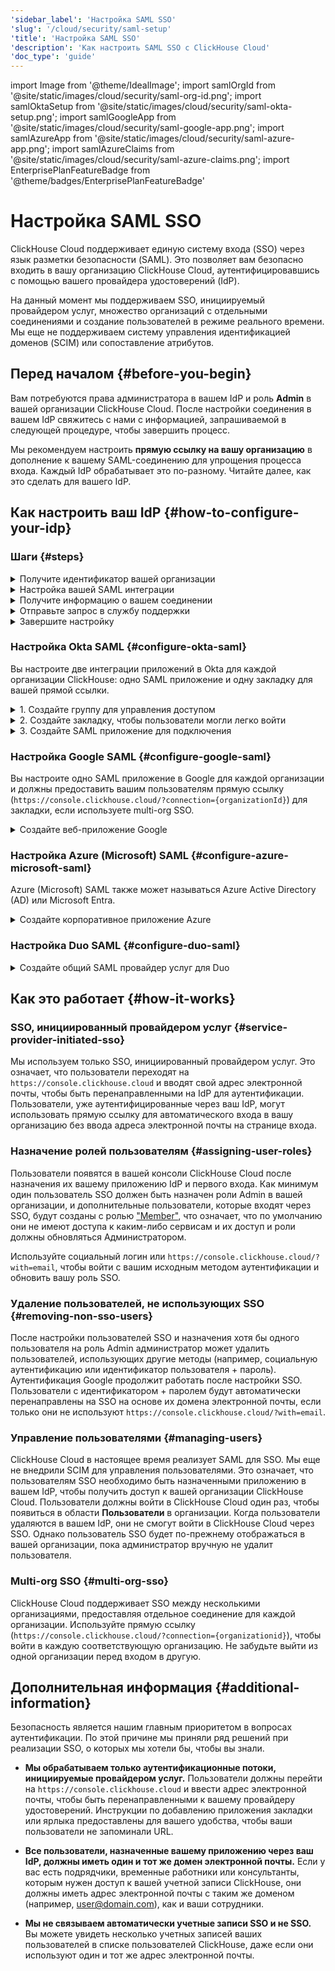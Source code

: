 ```yaml
---
'sidebar_label': 'Настройка SAML SSO'
'slug': '/cloud/security/saml-setup'
'title': 'Настройка SAML SSO'
'description': 'Как настроить SAML SSO с ClickHouse Cloud'
'doc_type': 'guide'
---
```


import Image from '@theme/IdealImage';
import samlOrgId from '@site/static/images/cloud/security/saml-org-id.png';
import samlOktaSetup from '@site/static/images/cloud/security/saml-okta-setup.png';
import samlGoogleApp from '@site/static/images/cloud/security/saml-google-app.png';
import samlAzureApp from '@site/static/images/cloud/security/saml-azure-app.png';
import samlAzureClaims from '@site/static/images/cloud/security/saml-azure-claims.png';
import EnterprisePlanFeatureBadge from '@theme/badges/EnterprisePlanFeatureBadge'


# Настройка SAML SSO

<EnterprisePlanFeatureBadge feature="SAML SSO"/>

ClickHouse Cloud поддерживает единую систему входа (SSO) через язык разметки безопасности (SAML). Это позволяет вам безопасно входить в вашу организацию ClickHouse Cloud, аутентифицировавшись с помощью вашего провайдера удостоверений (IdP).

На данный момент мы поддерживаем SSO, инициируемый провайдером услуг, множество организаций с отдельными соединениями и создание пользователей в режиме реального времени. Мы еще не поддерживаем систему управления идентификацией доменов (SCIM) или сопоставление атрибутов.

## Перед началом {#before-you-begin}

Вам потребуются права администратора в вашем IdP и роль **Admin** в вашей организации ClickHouse Cloud. После настройки соединения в вашем IdP свяжитесь с нами с информацией, запрашиваемой в следующей процедуре, чтобы завершить процесс.

Мы рекомендуем настроить **прямую ссылку на вашу организацию** в дополнение к вашему SAML-соединению для упрощения процесса входа. Каждый IdP обрабатывает это по-разному. Читайте далее, как это сделать для вашего IdP.

## Как настроить ваш IdP {#how-to-configure-your-idp}

### Шаги {#steps}

<details>
   <summary>  Получите идентификатор вашей организации  </summary>
   
   Для всех настроек требуется идентификатор вашей организации. Чтобы получить идентификатор вашей организации:
   
   1. Войдите в вашу [ClickHouse Cloud](https://console.clickhouse.cloud) организацию.
   
      <Image img={samlOrgId} size="md" alt="Идентификатор организации" force/>
      
   3. В левом нижнем углу нажмите на название вашей организации под **Организация**.
   
   4. В всплывающем меню выберите **Детали организации**.
   
   5. Запишите ваш **Идентификатор организации** для дальнейшего использования.
      
</details>

<details> 
   <summary>  Настройка вашей SAML интеграции  </summary>
   
   ClickHouse использует SAML-соединения, инициируемые провайдером услуг. Это означает, что вы можете войти через `https://console.clickhouse.cloud` или через прямую ссылку. В настоящее время мы не поддерживаем соединения, инициируемые провайдером удостоверений. Основные SAML настройки включают в себя следующее:

- URL SSO или URL ACS:  `https://auth.clickhouse.cloud/login/callback?connection={organizationid}` 

- URI аудитории или Entity ID: `urn:auth0:ch-production:{organizationid}` 

- Имя пользователя приложения: `email`

- Сопоставление атрибутов: `email = user.email`

- Прямая ссылка для доступа к вашей организации: `https://console.clickhouse.cloud/?connection={organizationid}` 

   Для конкретных шагов по настройке обратитесь к вашему конкретному провайдеру удостоверений ниже.
   
</details>

<details>
   <summary>  Получите информацию о вашем соединении  </summary>

   Получите ваш SSO URL провайдера удостоверений и сертификат x.509. Посмотрите ниже, как получить эти данные в зависимости от вашего конкретного провайдера удостоверений.

</details>

<details>
   <summary>  Отправьте запрос в службу поддержки </summary>
   
   1. Вернитесь в консоль ClickHouse Cloud.
      
   2. Выберите **Помощь** слева, затем подменю Поддержка.
   
   3. Нажмите **Новый запрос**.
   
   4. Введите тему "Настройка SAML SSO".
   
   5. В описании вставьте любые ссылки, собранные из вышеуказанных инструкций, и прикрепите сертификат к заявке.
   
   6. Пожалуйста, также сообщите нам, какие домены должны быть разрешены для этого соединения (например, domain.com, domain.ai и т.д.).
   
   7. Создайте новый запрос.
   
   8. Мы завершите настройку в ClickHouse Cloud и сообщим вам, когда она будет готова для тестирования.

</details>

<details>
   <summary>  Завершите настройку  </summary>

   1. Назначьте доступ пользователям в вашем провайдере удостоверений. 

   2. Войдите в ClickHouse через `https://console.clickhouse.cloud` ИЛИ прямую ссылку, которую вы настроили в разделе 'Настройка вашей SAML интеграции' выше. Пользователи изначально назначаются ролью 'Member', что позволяет им войти в организацию и обновлять личные настройки.

   3. Выйдите из организации ClickHouse. 

   4. Войдите с вашим исходным методом аутентификации, чтобы назначить роль Admin вашей новой учетной записи SSO.
- Для учетных записей с электронной почтой + паролем используйте `https://console.clickhouse.cloud/?with=email`.
- Для социальных логинов нажмите соответствующую кнопку (**Продолжить с Google** или **Продолжить с Microsoft**)

:::note
`email` в `?with=email` выше является буквальным значением параметра, а не заполнительом
:::

   5. Выйдите с вашего исходного метода аутентификации и войдите снова через `https://console.clickhouse.cloud` ИЛИ прямую ссылку, которую вы настроили в разделе 'Настройка вашей SAML интеграции' выше.

   6. Удалите любых пользователей, не использующих SAML, чтобы обеспечить использование SAML для организации. В дальнейшем пользователи назначаются через ваш провайдер удостоверений.
   
</details>

### Настройка Okta SAML {#configure-okta-saml}

Вы настроите две интеграции приложений в Okta для каждой организации ClickHouse: одно SAML приложение и одну закладку для вашей прямой ссылки.

<details>
   <summary>  1. Создайте группу для управления доступом  </summary>
   
   1. Войдите в вашу инстанцию Okta как **Администратор**.

   2. Выберите **Группы** слева.

   3. Нажмите **Добавить группу**.

   4. Введите название и описание для группы. Эта группа будет использоваться для поддержания согласованности пользователей между SAML приложением и соответствующей закладкой.

   5. Нажмите **Сохранить**.

   6. Нажмите на название созданной вами группы.

   7. Нажмите **Назначить людей**, чтобы назначить пользователей, которым вы хотите предоставить доступ к этой организации ClickHouse.

</details>

<details>
   <summary>  2. Создайте закладку, чтобы пользователи могли легко войти  </summary>
   
   1. Выберите **Приложения** слева, затем выберите подзаголовок **Приложения**.
   
   2. Нажмите **Просмотреть каталог приложений**.
   
   3. Найдите и выберите **Закладка приложения**.
   
   4. Нажмите **Добавить интеграцию**.
   
   5. Выберите название для приложения.
   
   6. Введите URL как `https://console.clickhouse.cloud/?connection={organizationid}`
   
   7. Перейдите на вкладку **Назначения** и добавьте группу, которую вы создали выше.
   
</details>

<details>
   <summary>  3. Создайте SAML приложение для подключения  </summary>
   
   1. Выберите **Приложения** слева, затем выберите подзаголовок **Приложения**.
   
   2. Нажмите **Создать интеграцию приложения**.
   
   3. Выберите SAML 2.0 и нажмите Далее.
   
   4. Введите название для вашего приложения и отметьте поле рядом с **Не отображать значок приложения пользователям**, затем нажмите **Далее**. 
   
   5. Используйте следующие значения для заполнения экрана настроек SAML.
   
      | Поле                            | Значение |
      |---------------------------------|----------|
      | URL единого входа              | `https://auth.clickhouse.cloud/login/callback?connection={organizationid}` |
      | URI аудитории (SP Entity ID)   | `urn:auth0:ch-production:{organizationid}` |
      | Значение по умолчанию          | Оставить пустым |
      | Формат имени ID                | Не указано |
      | Имя пользователя приложения      | Email    |
      | Обновить имя пользователя приложения на | Создание и обновление |
   
   7. Введите следующую Заявку атрибутов.

      | Имя    | Формат имени | Значение      |
      |--------|---------------|---------------|
      | email  | Basic         | user.email    |
   
   9. Нажмите **Далее**.
   
   10. Введите запрашиваемую информацию на экране обратной связи и нажмите **Завершить**.
   
   11. Перейдите на вкладку **Назначения** и добавьте группу, которую вы создали выше.
   
   12. На вкладке **Единый вход** для вашего нового приложения нажмите кнопку **Посмотреть инструкции по настройке SAML**. 
   
         <Image img={samlOktaSetup} size="md" alt="Инструкции по настройке SAML для Okta" force/>
   
   13. Соберите эти три элемента и перейдите к отправке запроса в службу поддержки выше, чтобы завершить процесс.
     - URL единого входа провайдера удостоверений
     - Издатель провайдера удостоверений
     - Сертификат X.509
   
</details>

### Настройка Google SAML {#configure-google-saml}

Вы настроите одно SAML приложение в Google для каждой организации и должны предоставить вашим пользователям прямую ссылку (`https://console.clickhouse.cloud/?connection={organizationId}`) для закладки, если используете multi-org SSO.

<details>
   <summary>  Создайте веб-приложение Google  </summary>
   
   1. Перейдите в консоль администратора Google (admin.google.com).

   <Image img={samlGoogleApp} size="md" alt="Приложение SAML для Google" force/>

   2. Нажмите **Приложения**, затем **Веб-приложения и мобильные приложения** слева.
   
   3. Нажмите **Добавить приложение** в верхнем меню, затем выберите **Добавить настраиваемое SAML приложение**.
   
   4. Введите название для приложения и нажмите **Продолжить**.
   
   5. Соберите эти два элемента и перейдите к отправке запроса в службу поддержки выше, чтобы отправить нам информацию. ПРИМЕЧАНИЕ: если вы завершили настройку, прежде чем скопировать эти данные, нажмите **СКАЧАТЬ МЕТАДАННЫЕ** на главном экране приложения, чтобы получить сертификат X.509.
     - SSO URL
     - Сертификат X.509
   
   7. Введите ACS URL и Entity ID ниже.
   
      | Поле       | Значение |
      |------------|----------|
      | ACS URL    | `https://auth.clickhouse.cloud/login/callback?connection={organizationid}` |
      | Entity ID  | `urn:auth0:ch-production:{organizationid}` |
   
   8. Отметьте поле **Подписанный ответ**.
   
   9. Выберите **EMAIL** для Формата имени ID и оставьте имя ID как **Основная информация > Основной адрес электронной почты.**
   
   10. Нажмите **Продолжить**.
   
   11. Введите следующее сопоставление атрибутов:
       
      | Поле                | Значение         |
      |---------------------|------------------|
      | Основная информация | Основной адрес электронной почты |
      | Атрибуты приложения | email            |
       
   13. Нажмите **Завершить**.
   
   14. Чтобы активировать приложение, установите для всех значение **ВЫКЛ.** и измените настройку на **ВКЛ.** для всех. Доступ также можно ограничить группами или организационными единицами, выбрав опции на левой стороне экрана.
       
</details>

### Настройка Azure (Microsoft) SAML {#configure-azure-microsoft-saml}

Azure (Microsoft) SAML также может называться Azure Active Directory (AD) или Microsoft Entra.

<details>
   <summary>  Создайте корпоративное приложение Azure </summary>
   
   Вы настроите одну интеграцию приложения с отдельным URL для входа для каждой организации.
   
   1. Войдите в центр администрирования Microsoft Entra.
   
   2. Перейдите в **Приложения > Корпоративные** приложения слева.
   
   3. Нажмите **Новое приложение** в верхнем меню.
   
   4. Нажмите **Создать собственное приложение** в верхнем меню.
   
   5. Введите название и выберите **Интегрировать любое другое приложение, которого нет в галерее (Не-галерея)**, затем нажмите **Создать**.
   
      <Image img={samlAzureApp} size="md" alt="AzureПриложение Non-Gallery" force/>
   
   6. Нажмите **Пользователи и группы** слева и назначьте пользователей.
   
   7. Нажмите **Единый вход** слева.
   
   8. Нажмите **SAML**.
   
   9. Используйте следующие настройки для заполнения экрана базовой конфигурации SAML.
   
      | Поле                               | Значение |
      |------------------------------------|----------|
      | Идентификатор (Entity ID)          | `urn:auth0:ch-production:{organizationid}` |
      | URL ответа (Assertion Consumer Service URL) | `https://auth.clickhouse.cloud/login/callback?connection={organizationid}` |
      | URL входа                           | `https://console.clickhouse.cloud/?connection={organizationid}` |
      | Состояние реле                     | Пусто    |
      | URL выхода                          | Пусто    |
   
   11. Добавьте (A) или обновите (U) следующее в разделе Атрибуты и утверждения:
   
       | Название утверждения                          | Формат         | Исходный атрибут |
       |-----------------------------------------------|----------------|------------------|
       | (U) Уникальный идентификатор пользователя (Name ID) | Адрес электронной почты | user.mail      |
       | (A) email                                     | Basic          | user.mail       |
       | (U) /identity/claims/name                     | Упущено       | user.mail       |
   
         <Image img={samlAzureClaims} size="md" alt="Атрибуты и Утверждения" force/>
   
   12. Соберите эти два элемента и перейдите к отправке запроса в службу поддержки выше, чтобы завершить процесс:
     - URL входа
     - Сертификат (Base64)

</details>

### Настройка Duo SAML {#configure-duo-saml}

<details>
   <summary> Создайте общий SAML провайдер услуг для Duo </summary>
   
   1. Следуйте инструкциям для [Duo Single Sign-On для Общих SAML Провайдеров Услуг](https://duo.com/docs/sso-generic). 
   
   2. Используйте следующее сопоставление атрибутов Bridge:

      |  Атрибут Bridge  |  Атрибут ClickHouse  | 
      |:-------------------|:-----------------------|
      | Адрес электронной почты | email                  |
   
   3. Используйте следующие значения для обновления вашего облачного приложения в Duo:

      |  Поле   |  Значение                                     |
      |:---------|:-------------------------------------------|
      | Entity ID | `urn:auth0:ch-production:{organizationid}` |
      | URL службы поддержки (ACS) | `https://auth.clickhouse.cloud/login/callback?connection={organizationid}` |
      | URL входа провайдера услуг |  `https://console.clickhouse.cloud/?connection={organizationid}` |

   4. Соберите эти два элемента и перейдите к отправке запроса в службу поддержки выше, чтобы завершить процесс:
      - URL единого входа
      - Сертификат
   
</details>

## Как это работает {#how-it-works}

### SSO, инициированный провайдером услуг {#service-provider-initiated-sso}

Мы используем только SSO, инициированный провайдером услуг. Это означает, что пользователи переходят на `https://console.clickhouse.cloud` и вводят свой адрес электронной почты, чтобы быть перенаправленными на IdP для аутентификации. Пользователи, уже аутентифицированные через ваш IdP, могут использовать прямую ссылку для автоматического входа в вашу организацию без ввода адреса электронной почты на странице входа.

### Назначение ролей пользователям {#assigning-user-roles}

Пользователи появятся в вашей консоли ClickHouse Cloud после назначения их вашему приложению IdP и первого входа. Как минимум один пользователь SSO должен быть назначен роли Admin в вашей организации, и дополнительные пользователи, которые входят через SSO, будут созданы с ролью ["Member"](/cloud/security/cloud-access-management/overview#console-users-and-roles), что означает, что по умолчанию они не имеют доступа к каким-либо сервисам и их доступ и роли должны обновляться Администратором.

Используйте социальный логин или `https://console.clickhouse.cloud/?with=email`, чтобы войти с вашим исходным методом аутентификации и обновить вашу роль SSO.

### Удаление пользователей, не использующих SSO {#removing-non-sso-users}

После настройки пользователей SSO и назначения хотя бы одного пользователя на роль Admin администратор может удалить пользователей, использующих другие методы (например, социальную аутентификацию или идентификатор пользователя + пароль). Аутентификация Google продолжит работать после настройки SSO. Пользователи с идентификатором + паролем будут автоматически перенаправлены на SSO на основе их домена электронной почты, если только они не используют `https://console.clickhouse.cloud/?with=email`.

### Управление пользователями {#managing-users}

ClickHouse Cloud в настоящее время реализует SAML для SSO. Мы еще не внедрили SCIM для управления пользователями. Это означает, что пользователям SSO необходимо быть назначенными приложению в вашем IdP, чтобы получить доступ к вашей организации ClickHouse Cloud. Пользователи должны войти в ClickHouse Cloud один раз, чтобы появиться в области **Пользователи** в организации. Когда пользователи удаляются в вашем IdP, они не смогут войти в ClickHouse Cloud через SSO. Однако пользователь SSO будет по-прежнему отображаться в вашей организации, пока администратор вручную не удалит пользователя.

### Multi-org SSO {#multi-org-sso}

ClickHouse Cloud поддерживает SSO между несколькими организациями, предоставляя отдельное соединение для каждой организации. Используйте прямую ссылку (`https://console.clickhouse.cloud/?connection={organizationid}`), чтобы войти в каждую соответствующую организацию. Не забудьте выйти из одной организации перед входом в другую.

## Дополнительная информация {#additional-information}

Безопасность является нашим главным приоритетом в вопросах аутентификации. По этой причине мы приняли ряд решений при реализации SSO, о которых мы хотели бы, чтобы вы знали.

- **Мы обрабатываем только аутентификационные потоки, инициируемые провайдером услуг.** Пользователи должны перейти на `https://console.clickhouse.cloud` и ввести адрес электронной почты, чтобы быть перенаправленными к вашему провайдеру удостоверений. Инструкции по добавлению приложения закладки или ярлыка предоставлены для вашего удобства, чтобы ваши пользователи не запоминали URL.

- **Все пользователи, назначенные вашему приложению через ваш IdP, должны иметь один и тот же домен электронной почты.** Если у вас есть подрядчики, временные работники или консультанты, которым нужен доступ к вашей учетной записи ClickHouse, они должны иметь адрес электронной почты с таким же доменом (например, user@domain.com), как и ваши сотрудники.

- **Мы не связываем автоматически учетные записи SSO и не SSO.** Вы можете увидеть несколько учетных записей ваших пользователей в списке пользователей ClickHouse, даже если они используют один и тот же адрес электронной почты.
